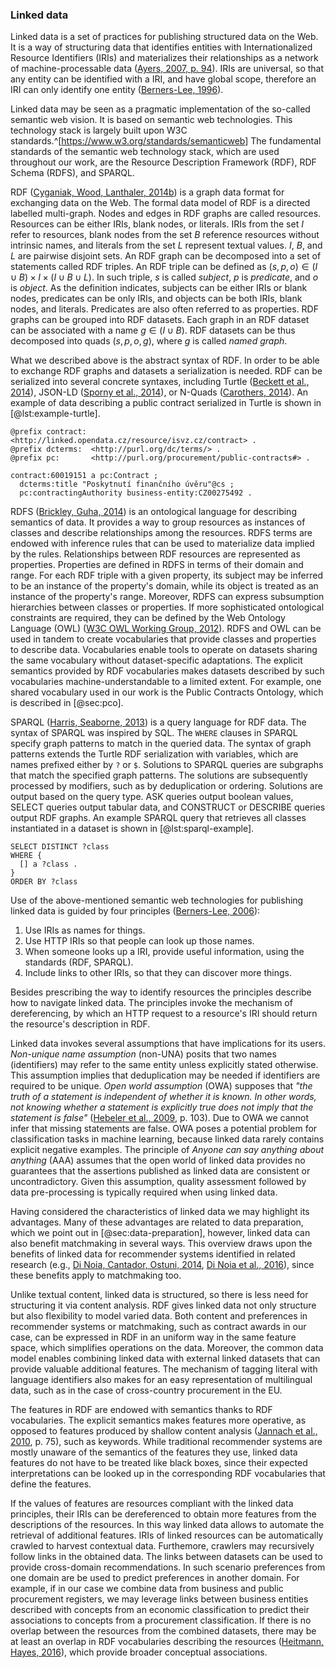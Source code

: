 ### Linked data

Linked data is a set of practices for publishing structured data on the Web.
It is a way of structuring data that identifies entities with Internationalized Resource Identifiers (IRIs) and materializes their relationships as a network of machine-processable data ([Ayers, 2007, p. 94](#Ayers2007)).
IRIs are universal, so that any entity can be identified with a IRI, and have global scope, therefore an IRI can only identify one entity ([Berners-Lee, 1996](#BernersLee1996)).

Linked data may be seen as a pragmatic implementation of the so-called semantic web vision.
It is based on semantic web technologies.
This technology stack is largely built upon W3C standards.^[<https://www.w3.org/standards/semanticweb>]
The fundamental standards of the semantic web technology stack, which are used throughout our work, are the Resource Description Framework (RDF), RDF Schema (RDFS), and SPARQL.

<!-- RDF -->

RDF ([Cyganiak, Wood, Lanthaler, 2014b](#Cyganiak2014b)) is a graph data format for exchanging data on the Web.
The formal data model of RDF is a directed labelled multi-graph.
Nodes and edges in RDF graphs are called resources.
Resources can be either IRIs, blank nodes, or literals.
IRIs from the set $I$ refer to resources, blank nodes from the set $B$ reference resources without intrinsic names, and literals from the set $L$ represent textual values.
$I$, $B$, and $L$ are pairwise disjoint sets.
An RDF graph can be decomposed into a set of statements called RDF triples.
An RDF triple can be defined as $(s, p, o) \in (I \cup B) \times I \times (I \cup B \cup L)$.
In such triple, $s$ is called *subject*, $p$ is *predicate*, and $o$ is *object*.
As the definition indicates, subjects can be either IRIs or blank nodes, predicates can be only IRIs, and objects can be both IRIs, blank nodes, and literals.
Predicates are also often referred to as properties.
RDF graphs can be grouped into RDF datasets.
Each graph in an RDF dataset can be associated with a name $g \in (I \cup B)$.
RDF datasets can be thus decomposed into quads $(s, p, o, g)$, where $g$ is called *named graph*.

What we described above is the abstract syntax of RDF.
In order to be able to exchange RDF graphs and datasets a serialization is needed.
RDF can be serialized into several concrete syntaxes, including Turtle ([Beckett et al., 2014](#Becket2014)), JSON-LD ([Sporny et al., 2014](#Sporny2014)), or N-Quads ([Carothers, 2014](#Carothers2014)).
An example of data describing a public contract serialized in Turtle is shown in [@lst:example-turtle].

```{#lst:example-turtle caption="Example data in Turtle"}
@prefix contract: <http://linked.opendata.cz/resource/isvz.cz/contract> .
@prefix dcterms:  <http://purl.org/dc/terms/> .
@prefix pc:       <http://purl.org/procurement/public-contracts#> .

contract:60019151 a pc:Contract ;
  dcterms:title "Poskytnutí finančního úvěru"@cs ;
  pc:contractingAuthority business-entity:CZ00275492 .
```

<!-- RDF Schema -->

RDFS ([Brickley, Guha, 2014](#Brickley2014)) is an ontological language for describing semantics of data.
It provides a way to group resources as instances of classes and describe relationships among the resources.
RDFS terms are endowed with inference rules that can be used to materialize data implied by the rules.
Relationships between RDF resources are represented as properties.
Properties are defined in RDFS in terms of their domain and range.
For each RDF triple with a given property, its subject may be inferred to be an instance of the property's domain, while its object is treated as an instance of the property's range.
Moreover, RDFS can express subsumption hierarchies between classes or properties.
If more sophisticated ontological constraints are required, they can be defined by the Web Ontology Language (OWL) ([W3C OWL Working Group, 2012](#W3C2012)).
RDFS and OWL can be used in tandem to create vocabularies that provide classes and properties to describe data.
Vocabularies enable tools to operate on datasets sharing the same vocabulary without dataset-specific adaptations.
The explicit semantics provided by RDF vocabularies makes datasets described by such vocabularies machine-understandable to a limited extent.
For example, one shared vocabulary used in our work is the Public Contracts Ontology, which is described in [@sec:pco].

<!-- SPARQL -->

SPARQL ([Harris, Seaborne, 2013](#Harris2013)) is a query language for RDF data.
The syntax of SPARQL was inspired by SQL.
The `WHERE` clauses in SPARQL specify graph patterns to match in the queried data.
The syntax of graph patterns extends the Turtle RDF serialization with variables, which are names prefixed either by `?` or `$`.
Solutions to SPARQL queries are subgraphs that match the specified graph patterns.
The solutions are subsequently processed by modifiers, such as by deduplication or ordering.
Solutions are output based on the query type.
ASK queries output boolean values, SELECT queries output tabular data, and CONSTRUCT or DESCRIBE queries output RDF graphs.
An example SPARQL query that retrieves all classes instantiated in a dataset is shown in [@lst:sparql-example].

```{#lst:sparql-example caption="Example SPARQL query"}
SELECT DISTINCT ?class
WHERE {
  [] a ?class .
}
ORDER BY ?class
```

<!-- Linked data principles -->

Use of the above-mentioned semantic web technologies for publishing linked data is guided by four principles ([Berners-Lee, 2006](#BernersLee2009)):

1. Use IRIs as names for things.
2. Use HTTP IRIs so that people can look up those names.
3. When someone looks up a IRI, provide useful information, using the standards (RDF, SPARQL).
4. Include links to other IRIs, so that they can discover more things.

Besides prescribing the way to identify resources the principles describe how to navigate linked data.
The principles invoke the mechanism of dereferencing, by which an HTTP request to a resource's IRI should return the resource's description in RDF.

Linked data invokes several assumptions that have implications for its users.
*Non-unique name assumption* (non-UNA) posits that two names (identifiers) may refer to the same entity unless explicitly stated otherwise.
This assumption implies that deduplication may be needed if identifiers are required to be unique.
*Open world assumption* (OWA) supposes that *"the truth of a statement is independent of whether it is known.
In other words, not knowing whether a statement is explicitly true does not imply that the statement is false"* ([Hebeler et al., 2009](#Hebeler2009), p. 103).
Due to OWA we cannot infer that missing statements are false.
OWA poses a potential problem for classification tasks in machine learning, because linked data rarely contains explicit negative examples.
The principle of *Anyone can say anything about anything* (AAA) assumes that the open world of linked data provides no guarantees that the assertions published as linked data are consistent or uncontradictory.
Given this assumption, quality assessment followed by data pre-processing is typically required when using linked data.

<!-- Benefits of linked data -->

Having considered the characteristics of linked data we may highlight its advantages. 
Many of these advantages are related to data preparation, which we point out in [@sec:data-preparation], however, linked data can also benefit matchmaking in several ways.
This overview draws upon the benefits of linked data for recommender systems identified in related research (e.g., [Di Noia, Cantador, Ostuni, 2014](#DiNoia2014), [Di Noia et al., 2016](#DiNoia2016)), since these benefits apply to matchmaking too.

Unlike textual content, linked data is structured, so there is less need for structuring it via content analysis.
RDF gives linked data not only structure but also flexibility to model varied data. 
Both content and preferences in recommender systems or matchmaking, such as contract awards in our case, can be expressed in RDF in an uniform way in the same feature space, which simplifies operations on the data.
Moreover, the common data model enables combining linked data with external linked datasets that can provide valuable additional features.
The mechanism of tagging literal with language identifiers also makes for an easy representation of multilingual data, such as in the case of cross-country procurement in the EU.

The features in RDF are endowed with semantics thanks to RDF vocabularies.
The explicit semantics makes features more operative, as opposed to features produced by shallow content analysis ([Jannach et al., 2010](#Jannach2010), p. 75), such as keywords.
While traditional recommender systems are mostly unaware of the semantics of the features they use, linked data features do not have to be treated like black boxes, since their expected interpretations can be looked up in the corresponding RDF vocabularies that define the features. 

If the values of features are resources compliant with the linked data principles, their IRIs can be dereferenced to obtain more features from the descriptions of the resources.
In this way linked data allows to automate the retrieval of additional features.
IRIs of linked resources can be automatically crawled to harvest contextual data.
Furthemore, crawlers may recursively follow links in the obtained data.
The links between datasets can be used to provide cross-domain recommendations.
In such scenario preferences from one domain are be used to predict preferences in another domain.
For example, if in our case we combine data from business and public procurement registers, we may leverage links between business entities described with concepts from an economic classification to predict their associations to concepts from a procurement classification.
If there is no overlap between the resources from the combined datasets, there may be at least an overlap in RDF vocabularies describing the resources ([Heitmann, Hayes, 2016](#Heitmann2016)), which provide broader conceptual associations.
